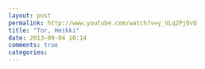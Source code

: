 ```yaml
---
layout: post
permalink: http://www.youtube.com/watch?v=y_VLq2PjDvQ
title: "Tor, Heikki"
date: 2013-09-04 10:14
comments: true
categories: 
---
```

